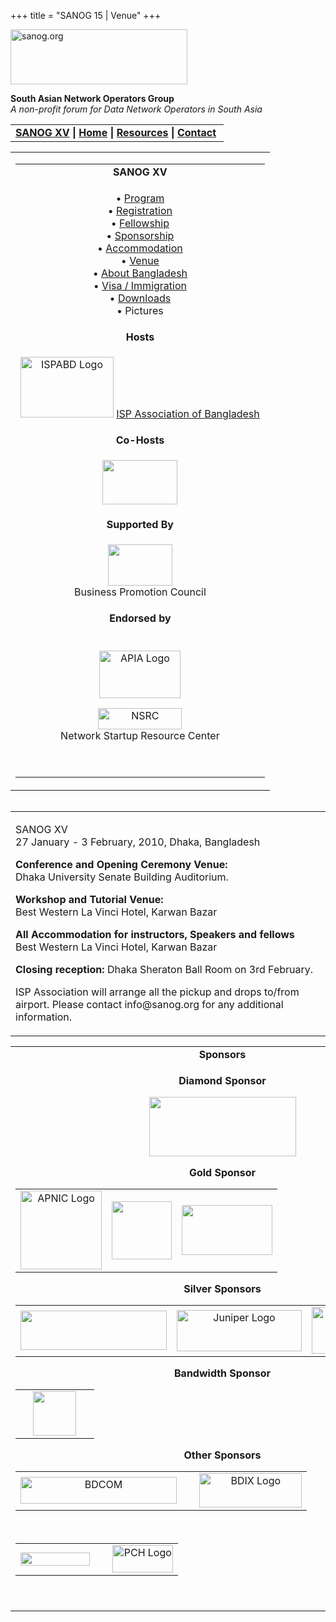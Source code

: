 +++
title = "SANOG 15 | Venue"
+++

[<img src="../images/logo.jpg" width="283" height="88" alt="sanog.org" />](../index.html)

**South Asian Network Operators Group**  
*A non-profit forum for Data Network Operators in South Asia*

<table width="760" data-border="0" data-cellspacing="0" data-cellpadding="0">
<tbody>
<tr class="odd">
<td><strong><a href="index.html">SANOG XV</a></strong> <strong>| <a href="../index.html">Home</a> | <a href="../resources/index.html">Resources</a> | <a href="../contact.htm">Contact</a> </strong></td>
</tr>
</tbody>
</table>

<table width="99%" data-border="0" data-cellspacing="0" data-cellpadding="8">
<colgroup>
<col style="width: 100%" />
</colgroup>
<tbody>
<tr class="odd">
<td><table width="100%" data-border="0" data-cellspacing="2" data-cellpadding="0">
<colgroup>
<col style="width: 100%" />
</colgroup>
<tbody>
<tr class="odd">
<td style="text-align: center;"><strong>SANOG XV</strong></td>
</tr>
<tr class="even">
<td style="text-align: center;"><p>• <a href="program.htm">Program</a><br />
• <a href="registration.htm">Registration</a><br />
• <a href="fellowship.htm">Fellowship</a><br />
• <a href="sponsorship.htm">Sponsorship</a><br />
• <a href="accommodation.htm">Accommodation</a><br />
• <a href="venue.htm">Venue</a><br />
• <a href="country.htm">About Bangladesh</a><br />
• <a href="visa.htm">Visa / Immigration</a><br />
• <a href="downloads.htm">Downloads</a><br />
• Pictures</p></td>
</tr>
<tr class="odd">
<td style="text-align: center;"><strong>Hosts</strong></td>
</tr>
<tr class="even">
<td style="text-align: center;"><div data-align="center">
<p><a href="http://www.ispabd.org/"><img src="images/ispabdlogo.gif" width="149" height="97" alt="ISPABD Logo" /></a> <a href="http://www.ispabd.org/">ISP Association of Bangladesh</a></p>
</div></td>
</tr>
<tr class="odd">
<td style="text-align: center;"><strong>Co-Hosts</strong></td>
</tr>
<tr class="even">
<td style="text-align: center;"><p><img src="images/iit_logo.jpg" width="120" height="71" /><br />
</p></td>
</tr>
<tr class="odd">
<td style="text-align: center;"><strong>Supported By</strong></td>
</tr>
<tr class="even">
<td style="text-align: center;"><p><img src="images/bpc-logo-1.jpg" width="103" height="66" /><br />
<span class="style6">Business Promotion Council </span><br />
</p></td>
</tr>
<tr class="odd">
<td style="text-align: center;"><strong>Endorsed by</strong></td>
</tr>
<tr class="even">
<td style="text-align: center;"><p><br />
<a href="http://www.apia.org/"><img src="../sanog4/images/apialogo.gif" width="130" height="76" alt="APIA Logo" /></a></p>
<p><a href="http://www.nsrc.org/"><img src="../sanog4/images/nsrc-logo.gif" width="134" height="34" alt="NSRC" /></a><br />
Network Startup Resource Center</p>
<p> </p></td>
</tr>
</tbody>
</table></td>
</tr>
</tbody>
</table>

<img src="../images/1pxt.gif" width="1" height="1" />

<table width="100%" data-border="0" data-cellspacing="0" data-cellpadding="10">
<colgroup>
<col style="width: 100%" />
</colgroup>
<tbody>
<tr class="odd">
<td><p>SANOG XV<br />
27 January - 3 February, 2010, Dhaka, Bangladesh</p>
<p><strong>Conference and Opening Ceremony Venue:<br />
</strong>Dhaka University Senate Building Auditorium.</p>
<p><strong>Workshop and Tutorial Venue:<br />
</strong>Best Western La Vinci Hotel, Karwan Bazar</p>
<p><strong>All Accommodation for instructors, Speakers and fellows<br />
</strong>Best Western La Vinci Hotel, Karwan Bazar <strong></strong></p>
<p><strong>Closing reception:</strong> Dhaka Sheraton Ball Room on 3rd February.</p>
<p>ISP Association will arrange all the pickup and drops to/from airport. Please contact info@sanog.org for any additional information.</p></td>
</tr>
</tbody>
</table>

<table width="100%" data-border="0" data-cellspacing="0">
<colgroup>
<col style="width: 100%" />
</colgroup>
<tbody>
<tr class="odd">
<td style="text-align: center;"><strong>Sponsors</strong></td>
</tr>
<tr class="even">
<td style="text-align: center;"><div data-align="center">
<p><strong>Diamond Sponsor</strong></p>
<p><img src="images/isoc-logo.GIF" width="235" height="95" /></p>
<p><strong>Gold Sponsor</strong></p>
<table>
<tbody>
<tr class="odd">
<td style="text-align: center;"><a href="http://www.apnic.net/"><img src="images/apniclogo.jpg" width="130" height="126" alt="APNIC Logo" /></a></td>
<td style="text-align: center;"><img src="images/mango-logo.png" width="96" height="93" /></td>
<td style="text-align: center;"><img src="images/fiberathome-logo.png" width="145" height="80" /></td>
</tr>
</tbody>
</table>
<p><strong>Silver Sponsors</strong></p>
<table>
<tbody>
<tr class="odd">
<td style="text-align: center;"><img src="images/netnod.jpg" width="234" height="63" /></td>
<td style="text-align: center;"><img src="images/juniper-newlogo.png" width="200" height="66" alt="Juniper Logo" /></td>
<td style="text-align: center;"><img src="images/google_layered.jpg" width="180" height="75" /></td>
</tr>
</tbody>
</table>
<p><strong>Bandwidth Sponsor</strong></p>
<table>
<tbody>
<tr class="odd">
<td style="text-align: center;"> </td>
<td style="text-align: center;"><img src="images/link3-logo.png" width="69" height="71" /></td>
<td style="text-align: center;"> </td>
</tr>
</tbody>
</table>
<p><strong>Other Sponsors</strong></p>
<table>
<tbody>
<tr class="odd">
<td style="text-align: center;"><img src="images/bdcom-newlogo.png" width="250" height="43" alt="BDCOM" /></td>
<td style="text-align: center;"> </td>
<td style="text-align: center;"><a href="http://www.bdix.net"><img src="../sanog11/images/bdix-logo.gif" width="164" height="55" alt="BDIX Logo" /></a></td>
</tr>
</tbody>
</table>
<p> </p>
<table>
<tbody>
<tr class="odd">
<td style="text-align: center;"><img src="images/dhakacom-logo.png" width="111" height="21" /></td>
<td style="text-align: center;"> </td>
<td style="text-align: center;"><a href="http://www.pch.net/"><img src="../sanog11/images/pchlogo.jpg" width="97" height="44" alt="PCH Logo" /></a></td>
</tr>
</tbody>
</table>
<p> </p>
</div></td>
</tr>
</tbody>
</table>

